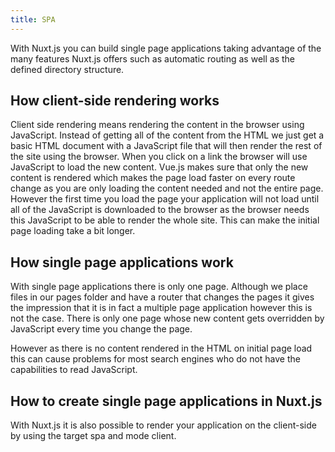 ```yaml
---
title: SPA
---
```


With Nuxt.js you can build single page applications taking advantage of the many features Nuxt.js offers such as automatic routing as well as the defined directory structure.

## How client-side rendering works

Client side rendering means rendering the content in the browser using JavaScript. Instead of getting all of the content from the HTML we just get a basic HTML document with a JavaScript file that will then render the rest of the site using the browser. When you click on a link the browser will use JavaScript to load the new content. Vue.js makes sure that only the new content is rendered which makes the page load faster on every route change as you are only loading the content needed and not the entire page. However the first time you load the page your application will not load until all of the JavaScript is downloaded to the browser as the browser needs this JavaScript to be able to render the whole site. This can make the initial page loading take a bit longer.

## How single page applications work

With single page applications there is only one page. Although we place files in our pages folder and have a router that changes the pages it gives the impression that it is in fact a multiple page application however this is not the case. There is only one page whose new content gets overridden by JavaScript every time you change the page.

However as there is no content rendered in the HTML on initial page load this can cause problems for most search engines who do not have the capabilities to read JavaScript.

## How to create single page applications in Nuxt.js

With Nuxt.js it is also possible to render your application on the client-side by using the target spa and mode client.
